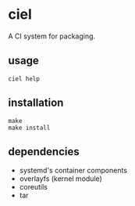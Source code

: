 # ciel
A CI system for packaging.

## usage
```
ciel help
```

## installation
```
make
make install
```

## dependencies
- systemd's container components
- overlayfs (kernel module)
- coreutils
- tar
